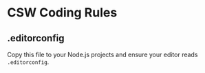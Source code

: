 # CSW Coding Rules

## .editorconfig
Copy this file to your Node.js projects and ensure your editor reads `.editorconfig`.
